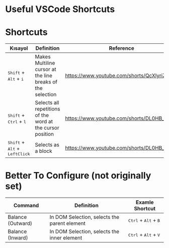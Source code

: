 # Useful VSCode Shortcuts

# Shortcuts

| Kısayol                                                  | Definition                                                 | Reference                                  |
| -------------------------------------------------------- | ---------------------------------------------------------- | ------------------------------------------ |
| <kbd>Shift</kbd> + <kbd>Alt</kbd> + <kbd>i</kbd>         | Makes Multiline cursor at the line breaks of the selection | https://www.youtube.com/shorts/QcXlyriZVa8 |
| <kbd>Shift</kbd> + <kbd>Ctrl</kbd> + <kbd>l</kbd>        | Selects all repetitions of the word at the cursor position | https://www.youtube.com/shorts/DL0HB_qlSVk |
| <kbd>Shift</kbd> + <kbd>Alt</kbd> + <kbd>LeftClick</kbd> | Selects as a block                                         | https://www.youtube.com/shorts/DL0HB_qlSVk |

# Better To Configure (not originally set)

| Command           | Definition                                   | **Examle** Shortcut                             |
| ----------------- | -------------------------------------------- | ----------------------------------------------- |
| Balance (Outward) | In DOM Selection, selects the parent element | <kbd>Ctrl</kbd> + <kbd>Alt</kbd> + <kbd>B</kbd> |
| Balance (Inward)  | In DOM Selection, selects the inner element  | <kbd>Ctrl</kbd> + <kbd>Alt</kbd> + <kbd>V</kbd> |
